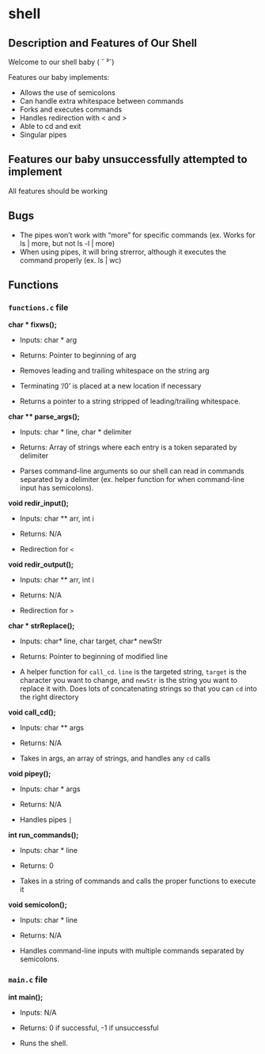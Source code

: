 # shell

## Description and Features of Our Shell

Welcome to our shell baby ( ˘ ³˘)

Features our baby implements:
- Allows the use of semicolons
- Can handle extra whitespace between commands
- Forks and executes commands
- Handles redirection with < and >
- Able to cd and exit
- Singular pipes

## Features our baby unsuccessfully attempted to implement

All features should be working

## Bugs

- The pipes won’t work with “more” for specific commands (ex. Works for ls | more, but not ls -l | more)
- When using pipes, it will bring strerror, although it executes the command properly (ex. ls | wc)


## Functions

### `functions.c` file
**char * fixws();**
- Inputs: char * arg
- Returns: Pointer to beginning of arg

- Removes leading and trailing whitespace on the string arg
- Terminating ‘/0’ is placed at a new location if necessary
- Returns a pointer to a string stripped of leading/trailing whitespace.


**char ** parse_args();**
- Inputs: char * line, char * delimiter
- Returns: Array of strings where each entry is a token separated by delimiter

- Parses command-line arguments so our shell can read in commands separated by a delimiter (ex. helper function for when command-line input has semicolons).

**void redir_input();**
- Inputs: char ** arr, int i
- Returns: N/A

- Redirection for `<`

**void redir_output();**
- Inputs: char ** arr, int i
- Returns: N/A

- Redirection for `>`

**char * strReplace();**
- Inputs: char* line, char target, char* newStr
- Returns: Pointer to beginning of modified line

- A helper function for `call_cd`. `line` is the targeted string, `target` is the character you want to change, and `newStr` is the string you want to replace it with. Does lots of concatenating strings so that you can `cd` into the right directory

**void call_cd();**
- Inputs: char ** args
- Returns: N/A

- Takes in args, an array of strings, and handles any `cd` calls

**void pipey();**
- Inputs: char * args
- Returns: N/A

- Handles pipes `|`

**int run_commands();**
- Inputs: char * line
- Returns: 0

- Takes in a string of commands and calls the proper functions to execute it

**void semicolon();**
- Inputs: char * line
- Returns: N/A

- Handles command-line inputs with multiple commands separated by semicolons.


### `main.c` file
**int main();**
- Inputs: N/A
- Returns: 0 if successful, -1 if unsuccessful

- Runs the shell.
